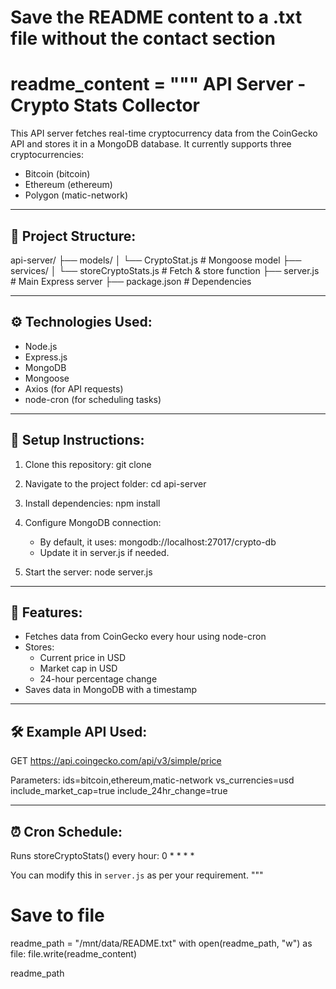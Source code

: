 # Save the README content to a .txt file without the contact section

readme_content = """
API Server - Crypto Stats Collector
====================================

This API server fetches real-time cryptocurrency data from the CoinGecko API 
and stores it in a MongoDB database. It currently supports three cryptocurrencies:
- Bitcoin (bitcoin)
- Ethereum (ethereum)
- Polygon (matic-network)

------------------------------------------------
📁 Project Structure:
------------------------------------------------
api-server/
├── models/
│   └── CryptoStat.js       # Mongoose model
├── services/
│   └── storeCryptoStats.js # Fetch & store function
├── server.js               # Main Express server
├── package.json            # Dependencies

------------------------------------------------
⚙️ Technologies Used:
------------------------------------------------
- Node.js
- Express.js
- MongoDB
- Mongoose
- Axios (for API requests)
- node-cron (for scheduling tasks)

------------------------------------------------
🚀 Setup Instructions:
------------------------------------------------
1. Clone this repository:
   git clone <your-repo-url>

2. Navigate to the project folder:
   cd api-server

3. Install dependencies:
   npm install

4. Configure MongoDB connection:
   - By default, it uses: mongodb://localhost:27017/crypto-db
   - Update it in server.js if needed.

5. Start the server:
   node server.js

------------------------------------------------
📌 Features:
------------------------------------------------
- Fetches data from CoinGecko every hour using node-cron
- Stores:
   - Current price in USD
   - Market cap in USD
   - 24-hour percentage change
- Saves data in MongoDB with a timestamp

------------------------------------------------
🛠 Example API Used:
------------------------------------------------
GET https://api.coingecko.com/api/v3/simple/price

Parameters:
  ids=bitcoin,ethereum,matic-network
  vs_currencies=usd
  include_market_cap=true
  include_24hr_change=true

------------------------------------------------
⏰ Cron Schedule:
------------------------------------------------
Runs storeCryptoStats() every hour:
  0 * * * *

You can modify this in `server.js` as per your requirement.
"""

# Save to file
readme_path = "/mnt/data/README.txt"
with open(readme_path, "w") as file:
    file.write(readme_content)

readme_path

